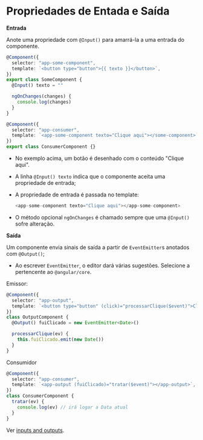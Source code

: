 # Propriedades de Entada e Saída

**Entrada**

Anote uma propriedade com `@Input()` para amarrá-la a uma entrada do componente.

```typescript
@Component({
  selector: "app-some-component",
  template: `<button type="button">{{ texto }}</button>`,
})
export class SomeComponent {
  @Input() texto = ""

  ngOnChanges(changes) {
    console.log(changes)
  }
}
```

```typescript
@Component({
  selector: "app-consumer",
  template: `<app-some-component texto="Clique aqui"></some-component>`,
})
export class ConsumerComponent {}
```

* No exemplo acima, um botão é desenhado com o conteúdo "Clique aqui".
* A linha `@Input() texto` indica que o componente aceita uma propriedade de entrada;
* A propriedade de entrada é passada no template: 

  ```typescript
  <app-some-component texto="Clique aqui"></app-some-component>
  ```

* O método opcional `ngOnChanges` é chamado sempre que uma `@Input()` sofre alteração.

**Saída**

Um componente envia sinais de saída a partir de `EventEmitter`s anotados com `@Output()`;

* Ao escrever `EventEmitter`, o editor dará várias sugestões. Selecione a pertencente ao `@angular/core`.

Emissor:

```typescript
@Component({
  selector: "app-output",
  template: `<button type="button" (click)="processarClique($event)">Click me</button>`,
})
class OutputComponent {
  @Output() fuiClicado = new EventEmitter<Date>()

  processarClique(ev) {
    this.fuiClicado.emit(new Date())
  }
}
```

Consumidor

```typescript
@Component({
  selector: "app-consumer",
  template: `<app-output (fuiClicado)="tratar($event)"></app-output>`,
})
class ConsumerComponent {
  tratar(ev) {
    console.log(ev) // irá logar a Data atual
  }
}
```

Ver [inputs and outputs](https://angular.io/guide/inputs-outputs).


